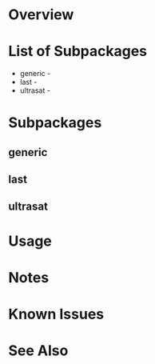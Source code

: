 # Overview


# List of Subpackages


- generic - 
- last - 
- ultrasat - 


# Subpackages

## generic

## last

## ultrasat


# Usage


# Notes


# Known Issues


# See Also

